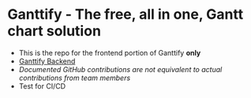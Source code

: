 
# Ganttify - The free, all in one, Gantt chart solution
- This is the repo for the frontend portion of Ganttify **only**
- [Ganttify Backend](https://github.com/ClutchOttoman/Ganttify-Backend-UCF_SD)
- *Documented GitHub contributions are not equivalent to actual contributions from team members*
- Test for CI/CD
